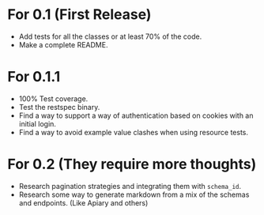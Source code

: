 # For 0.1 (First Release)
- Add tests for all the classes or at least 70% of the code.
- Make a complete README.

# For 0.1.1
- 100% Test coverage.
- Test the restspec binary.
- Find a way to support a way of authentication based on cookies with an initial login.
- Find a way to avoid example value clashes when using resource tests.

# For 0.2 (They require more thoughts)
- Research pagination strategies and integrating them with `schema_id`.
- Research some way to generate markdown from a mix of the schemas and endpoints. (Like Apiary and others)
